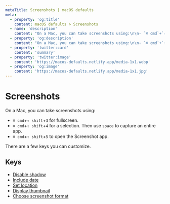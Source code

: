 ```yaml
---
metaTitle: Screenshots | macOS defaults
meta:
  - property: 'og:title'
    content: macOS defaults > Screenshots
  - name: 'description'
    content: "On a Mac, you can take screenshots using:\n\n- `⌘ cmd`+`⇧ shift`+`3` for fullscreen.\n- `⌘ cmd`+`⇧ shift`+`4` for a selection. Then use `space` to capture an entire app.\n- `⌘ cmd`+`⇧ shift`+`5` to open the Screenshot app.\n\nThere are a few keys you can customize.\n"
  - property: 'og:description'
    content: "On a Mac, you can take screenshots using:\n\n- `⌘ cmd`+`⇧ shift`+`3` for fullscreen.\n- `⌘ cmd`+`⇧ shift`+`4` for a selection. Then use `space` to capture an entire app.\n- `⌘ cmd`+`⇧ shift`+`5` to open the Screenshot app.\n\nThere are a few keys you can customize.\n"
  - property: 'twitter:card'
    content: 'summary'
  - property: 'twitter:image'
    content: 'https://macos-defaults.netlify.app/media-1x1.webp'
  - property: 'og:image'
    content: 'https://macos-defaults.netlify.app/media-1x1.jpg'
---
```


# Screenshots

On a Mac, you can take screenshots using:

- `⌘ cmd`+`⇧ shift`+`3` for fullscreen.
- `⌘ cmd`+`⇧ shift`+`4` for a selection. Then use `space` to capture an entire app.
- `⌘ cmd`+`⇧ shift`+`5` to open the Screenshot app.

There are a few keys you can customize.

## Keys

- [Disable shadow](./disable-shadow.html)
- [Include date](./include-date.html)
- [Set location](./location.html)
- [Display thumbnail](./show-thumbnail.html)
- [Choose screenshot format](./type.html)
